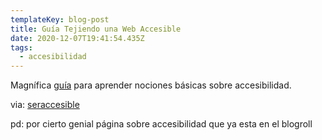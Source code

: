 ```yaml
---
templateKey: blog-post
title: Guía Tejiendo una Web Accesible
date: 2020-12-07T19:41:54.435Z
tags:
  - accesibilidad
---
```

Magní­fica [guí­a](http://www.eurielec.etsit.upm.es/~chema/accesibilidad/index.html "Tejiendo una web accesible") para aprender nociones básicas sobre accesibilidad.

via: [seraccesible](http://www.seraccesible.net/ "SerAccesible")

pd: por cierto genial página sobre accesibilidad que ya esta en el blogroll
